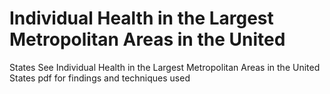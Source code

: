 # Individual Health in the Largest Metropolitan Areas in the United
States
See Individual Health in the Largest Metropolitan Areas in the United States pdf for findings and techniques used
